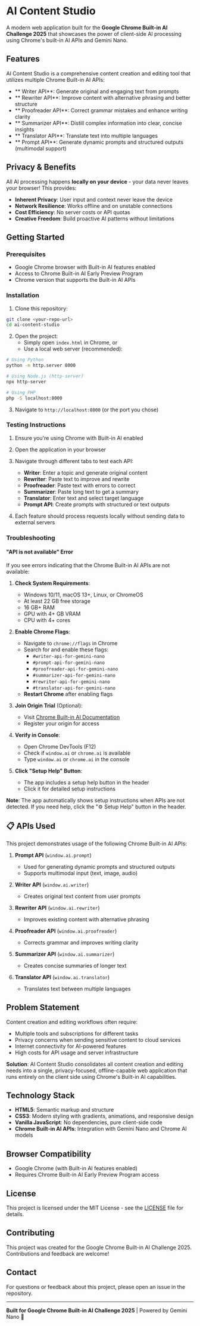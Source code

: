 # AI Content Studio 

A modern web application built for the **Google Chrome Built-in AI Challenge 2025** that showcases the power of client-side AI processing using Chrome's built-in AI APIs and Gemini Nano.

## Features

AI Content Studio is a comprehensive content creation and editing tool that utilizes multiple Chrome Built-in AI APIs:

- ** Writer API**: Generate original and engaging text from prompts
- ** Rewriter API**: Improve content with alternative phrasing and better structure
- ** Proofreader API**: Correct grammar mistakes and enhance writing clarity
- ** Summarizer API**: Distill complex information into clear, concise insights
- ** Translator API**: Translate text into multiple languages
- ** Prompt API**: Generate dynamic prompts and structured outputs (multimodal support)

##  Privacy & Benefits

All AI processing happens **locally on your device** - your data never leaves your browser! This provides:

-  **Inherent Privacy**: User input and context never leave the device
-  **Network Resilience**: Works offline and on unstable connections
-  **Cost Efficiency**: No server costs or API quotas
-  **Creative Freedom**: Build proactive AI patterns without limitations

##  Getting Started

### Prerequisites

- Google Chrome browser with Built-in AI features enabled
- Access to Chrome Built-in AI Early Preview Program
- Chrome version that supports the Built-in AI APIs

### Installation

1. Clone this repository:
```bash
git clone <your-repo-url>
cd ai-content-studio
```

2. Open the project:
   - Simply open `index.html` in Chrome, or
   - Use a local web server (recommended):
```bash
# Using Python
python -m http.server 8000

# Using Node.js (http-server)
npx http-server

# Using PHP
php -S localhost:8000
```

3. Navigate to `http://localhost:8000` (or the port you chose)

### Testing Instructions

1. Ensure you're using Chrome with Built-in AI enabled
2. Open the application in your browser
3. Navigate through different tabs to test each API:
   - **Writer**: Enter a topic and generate original content
   - **Rewriter**: Paste text to improve and rewrite
   - **Proofreader**: Paste text with errors to correct
   - **Summarizer**: Paste long text to get a summary
   - **Translator**: Enter text and select target language
   - **Prompt API**: Create prompts with structured or text outputs

4. Each feature should process requests locally without sending data to external servers

### Troubleshooting

#### "API is not available" Error

If you see errors indicating that the Chrome Built-in AI APIs are not available:

1. **Check System Requirements**:
   - Windows 10/11, macOS 13+, Linux, or ChromeOS
   - At least 22 GB free storage
   - 16 GB+ RAM
   - GPU with 4+ GB VRAM
   - CPU with 4+ cores

2. **Enable Chrome Flags**:
   - Navigate to `chrome://flags` in Chrome
   - Search for and enable these flags:
     - `#writer-api-for-gemini-nano`
     - `#prompt-api-for-gemini-nano`
     - `#proofreader-api-for-gemini-nano`
     - `#summarizer-api-for-gemini-nano`
     - `#rewriter-api-for-gemini-nano`
     - `#translator-api-for-gemini-nano`
   - **Restart Chrome** after enabling flags

3. **Join Origin Trial** (Optional):
   - Visit [Chrome Built-in AI Documentation](https://developer.chrome.com/docs/ai)
   - Register your origin for access

4. **Verify in Console**:
   - Open Chrome DevTools (F12)
   - Check if `window.ai` or `chrome.ai` is available
   - Type `window.ai` or `chrome.ai` in the console

5. **Click "Setup Help" Button**:
   - The app includes a setup help button in the header
   - Click it for detailed setup instructions

**Note**: The app automatically shows setup instructions when APIs are not detected. If you need help, click the "⚙️ Setup Help" button in the header.

## 📋 APIs Used

This project demonstrates usage of the following Chrome Built-in AI APIs:

1. **Prompt API** (`window.ai.prompt`)
   - Used for generating dynamic prompts and structured outputs
   - Supports multimodal input (text, image, audio)

2. **Writer API** (`window.ai.writer`)
   - Creates original text content from user prompts

3. **Rewriter API** (`window.ai.rewriter`)
   - Improves existing content with alternative phrasing

4. **Proofreader API** (`window.ai.proofreader`)
   - Corrects grammar and improves writing clarity

5. **Summarizer API** (`window.ai.summarizer`)
   - Creates concise summaries of longer text

6. **Translator API** (`window.ai.translator`)
   - Translates text between multiple languages

##  Problem Statement

Content creation and editing workflows often require:
- Multiple tools and subscriptions for different tasks
- Privacy concerns when sending sensitive content to cloud services
- Internet connectivity for AI-powered features
- High costs for API usage and server infrastructure

**Solution**: AI Content Studio consolidates all content creation and editing needs into a single, privacy-focused, offline-capable web application that runs entirely on the client side using Chrome's Built-in AI capabilities.

##  Technology Stack

- **HTML5**: Semantic markup and structure
- **CSS3**: Modern styling with gradients, animations, and responsive design
- **Vanilla JavaScript**: No dependencies, pure client-side code
- **Chrome Built-in AI APIs**: Integration with Gemini Nano and Chrome AI models

## Browser Compatibility

- Google Chrome (with Built-in AI features enabled)
- Requires Chrome Built-in AI Early Preview Program access

##  License

This project is licensed under the MIT License - see the [LICENSE](LICENSE) file for details.

##  Contributing

This project was created for the Google Chrome Built-in AI Challenge 2025. Contributions and feedback are welcome!

##  Contact

For questions or feedback about this project, please open an issue in the repository.

---

**Built for Google Chrome Built-in AI Challenge 2025** | Powered by Gemini Nano 🚀

